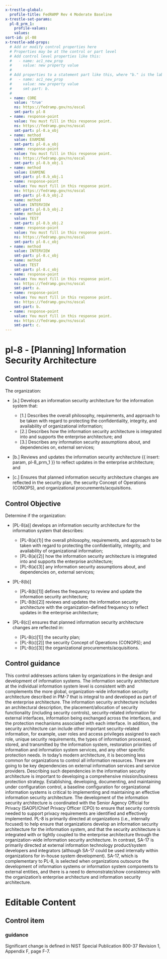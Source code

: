 ```yaml
---
x-trestle-global:
  profile-title: FedRAMP Rev 4 Moderate Baseline
x-trestle-set-params:
  pl-8_prm_1:
    profile-values:
    values:
sort-id: pl-08
x-trestle-add-props:
  # Add or modify control properties here
  # Properties may be at the control or part level
  # Add control level properties like this:
  #   - name: ac1_new_prop
  #     value: new property value
  #
  # Add properties to a statement part like this, where "b." is the label of the target statement part
  #   - name: ac1_new_prop
  #     value: new property value
  #     smt-part: b.
  #
  - name: CORE
    value: 'true'
    ns: https://fedramp.gov/ns/oscal
    smt-part: pl-8
  - name: response-point
    value: You must fill in this response point.
    ns: https://fedramp.gov/ns/oscal
    smt-part: pl-8.a_obj
  - name: method
    value: EXAMINE
    smt-part: pl-8.a_obj
  - name: response-point
    value: You must fill in this response point.
    ns: https://fedramp.gov/ns/oscal
    smt-part: pl-8.b_obj.1
  - name: method
    value: EXAMINE
    smt-part: pl-8.b_obj.1
  - name: response-point
    value: You must fill in this response point.
    ns: https://fedramp.gov/ns/oscal
    smt-part: pl-8.b_obj.2
  - name: method
    value: INTERVIEW
    smt-part: pl-8.b_obj.2
  - name: method
    value: TEST
    smt-part: pl-8.b_obj.2
  - name: response-point
    value: You must fill in this response point.
    ns: https://fedramp.gov/ns/oscal
    smt-part: pl-8.c_obj
  - name: method
    value: INTERVIEW
    smt-part: pl-8.c_obj
  - name: method
    value: TEST
    smt-part: pl-8.c_obj
  - name: response-point
    value: You must fill in this response point.
    ns: https://fedramp.gov/ns/oscal
    smt-part: a.
  - name: response-point
    value: You must fill in this response point.
    ns: https://fedramp.gov/ns/oscal
    smt-part: b.
  - name: response-point
    value: You must fill in this response point.
    ns: https://fedramp.gov/ns/oscal
    smt-part: c.
---
```


# pl-8 - \[Planning\] Information Security Architecture

## Control Statement

The organization:

- \[a.\] Develops an information security architecture for the information system that:

  - \[1.\] Describes the overall philosophy, requirements, and approach to be taken with regard to protecting the confidentiality, integrity, and availability of organizational information;
  - \[2.\] Describes how the information security architecture is integrated into and supports the enterprise architecture; and
  - \[3.\] Describes any information security assumptions about, and dependencies on, external services;

- \[b.\] Reviews and updates the information security architecture {{ insert: param, pl-8_prm_1 }} to reflect updates in the enterprise architecture; and

- \[c.\] Ensures that planned information security architecture changes are reflected in the security plan, the security Concept of Operations (CONOPS), and organizational procurements/acquisitions.

## Control Objective

Determine if the organization:

- \[PL-8(a)\] develops an information security architecture for the information system that describes:

  - \[PL-8(a)(1)\] the overall philosophy, requirements, and approach to be taken with regard to protecting the confidentiality, integrity, and availability of organizational information;
  - \[PL-8(a)(2)\] how the information security architecture is integrated into and supports the enterprise architecture;
  - \[PL-8(a)(3)\] any information security assumptions about, and dependencies on, external services;

- \[PL-8(b)\]

  - \[PL-8(b)[1]\] defines the frequency to review and update the information security architecture;
  - \[PL-8(b)[2]\] reviews and updates the information security architecture with the organization-defined frequency to reflect updates in the enterprise architecture;

- \[PL-8(c)\] ensures that planned information security architecture changes are reflected in:

  - \[PL-8(c)[1]\] the security plan;
  - \[PL-8(c)[2]\] the security Concept of Operations (CONOPS); and
  - \[PL-8(c)[3]\] the organizational procurements/acquisitions.

## Control guidance

This control addresses actions taken by organizations in the design and development of information systems. The information security architecture at the individual information system level is consistent with and complements the more global, organization-wide information security architecture described in PM-7 that is integral to and developed as part of the enterprise architecture. The information security architecture includes an architectural description, the placement/allocation of security functionality (including security controls), security-related information for external interfaces, information being exchanged across the interfaces, and the protection mechanisms associated with each interface. In addition, the security architecture can include other important security-related information, for example, user roles and access privileges assigned to each role, unique security requirements, the types of information processed, stored, and transmitted by the information system, restoration priorities of information and information system services, and any other specific protection needs. In today’s modern architecture, it is becoming less common for organizations to control all information resources. There are going to be key dependencies on external information services and service providers. Describing such dependencies in the information security architecture is important to developing a comprehensive mission/business protection strategy. Establishing, developing, documenting, and maintaining under configuration control, a baseline configuration for organizational information systems is critical to implementing and maintaining an effective information security architecture. The development of the information security architecture is coordinated with the Senior Agency Official for Privacy (SAOP)/Chief Privacy Officer (CPO) to ensure that security controls needed to support privacy requirements are identified and effectively implemented. PL-8 is primarily directed at organizations (i.e., internally focused) to help ensure that organizations develop an information security architecture for the information system, and that the security architecture is integrated with or tightly coupled to the enterprise architecture through the organization-wide information security architecture. In contrast, SA-17 is primarily directed at external information technology product/system developers and integrators (although SA-17 could be used internally within organizations for in-house system development). SA-17, which is complementary to PL-8, is selected when organizations outsource the development of information systems or information system components to external entities, and there is a need to demonstrate/show consistency with the organization’s enterprise architecture and information security architecture.

# Editable Content

<!-- Make additions and edits below -->
<!-- The above represents the contents of the control as received by the profile, prior to additions. -->
<!-- If the profile makes additions to the control, they will appear below. -->
<!-- The above markdown may not be edited but you may edit the content below, and/or introduce new additions to be made by the profile. -->
<!-- If there is a yaml header at the top, parameter values may be edited. Use --set-parameters to incorporate the changes during assembly. -->
<!-- The content here will then replace what is in the profile for this control, after running profile-assemble. -->
<!-- The added parts in the profile for this control are below.  You may edit them and/or add new ones. -->
<!-- Each addition must have a heading either of the form ## Control my_addition_name -->
<!-- or ## Part a. (where the a. refers to one of the control statement labels.) -->
<!-- "## Control" parts are new parts added after the statement part. -->
<!-- "## Part" parts are new parts added into the top-level statement part with that label. -->
<!-- Subparts may be added with nested hash levels of the form ### My Subpart Name -->
<!-- underneath the parent ## Control or ## Part being added -->
<!-- See https://ibm.github.io/compliance-trestle/tutorials/ssp_profile_catalog_authoring/ssp_profile_catalog_authoring for guidance. -->

## Control item

### guidance

Significant change is defined in NIST Special Publication 800-37 Revision 1, Appendix F, page F-7.
